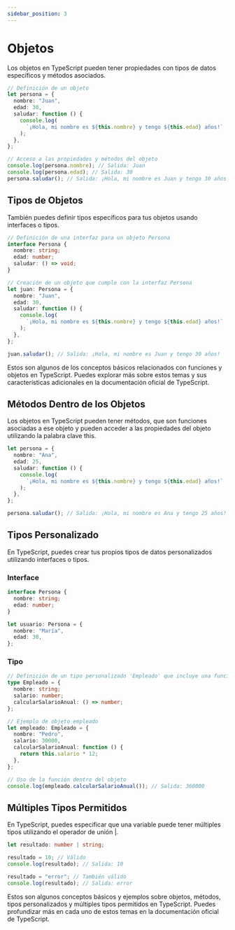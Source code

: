 ```yaml
---
sidebar_position: 3
---
```


# Objetos

Los objetos en TypeScript pueden tener propiedades con tipos de datos específicos y métodos asociados.

```ts
// Definición de un objeto
let persona = {
  nombre: "Juan",
  edad: 30,
  saludar: function () {
    console.log(
      `¡Hola, mi nombre es ${this.nombre} y tengo ${this.edad} años!`
    );
  },
};

// Acceso a las propiedades y métodos del objeto
console.log(persona.nombre); // Salida: Juan
console.log(persona.edad); // Salida: 30
persona.saludar(); // Salida: ¡Hola, mi nombre es Juan y tengo 30 años!
```

## Tipos de Objetos

También puedes definir tipos específicos para tus objetos usando interfaces o tipos.

```ts
// Definición de una interfaz para un objeto Persona
interface Persona {
  nombre: string;
  edad: number;
  saludar: () => void;
}

// Creación de un objeto que cumple con la interfaz Persona
let juan: Persona = {
  nombre: "Juan",
  edad: 30,
  saludar: function () {
    console.log(
      `¡Hola, mi nombre es ${this.nombre} y tengo ${this.edad} años!`
    );
  },
};

juan.saludar(); // Salida: ¡Hola, mi nombre es Juan y tengo 30 años!
```

Estos son algunos de los conceptos básicos relacionados con funciones y objetos en TypeScript. Puedes explorar más sobre estos temas y sus características adicionales en la documentación oficial de TypeScript.

## Métodos Dentro de los Objetos

Los objetos en TypeScript pueden tener métodos, que son funciones asociadas a ese objeto y pueden acceder a las propiedades del objeto utilizando la palabra clave this.

```ts
let persona = {
  nombre: "Ana",
  edad: 25,
  saludar: function () {
    console.log(
      `¡Hola, mi nombre es ${this.nombre} y tengo ${this.edad} años!`
    );
  },
};

persona.saludar(); // Salida: ¡Hola, mi nombre es Ana y tengo 25 años!
```

## Tipos Personalizado

En TypeScript, puedes crear tus propios tipos de datos personalizados utilizando interfaces o tipos.

### Interface

```ts
interface Persona {
  nombre: string;
  edad: number;
}

let usuario: Persona = {
  nombre: "María",
  edad: 30,
};
```

### Tipo

```ts
// Definición de un tipo personalizado 'Empleado' que incluye una función 'calcularSalarioAnual'
type Empleado = {
  nombre: string;
  salario: number;
  calcularSalarioAnual: () => number;
};

// Ejemplo de objeto empleado
let empleado: Empleado = {
  nombre: "Pedro",
  salario: 30000,
  calcularSalarioAnual: function () {
    return this.salario * 12;
  },
};

// Uso de la función dentro del objeto
console.log(empleado.calcularSalarioAnual()); // Salida: 360000
```

## Múltiples Tipos Permitidos

En TypeScript, puedes especificar que una variable puede tener múltiples tipos utilizando el operador de unión |.

```ts
let resultado: number | string;

resultado = 10; // Válido
console.log(resultado); // Salida: 10

resultado = "error"; // También válido
console.log(resultado); // Salida: error
```

Estos son algunos conceptos básicos y ejemplos sobre objetos, métodos, tipos personalizados y múltiples tipos permitidos en TypeScript. Puedes profundizar más en cada uno de estos temas en la documentación oficial de TypeScript.

